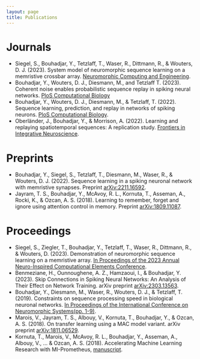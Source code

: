 ```yaml
---
layout: page
title: Publications
---
```


# Journals

* Siegel, S., Bouhadjar, Y., Tetzlaff, T., Waser, R., Dittmann, R., & Wouters, D. J. (2023). System model of neuromorphic sequence learning on a memristive crossbar array. [Neuromorphic Computing and Engineering](https://doi.org/10.1088/2634-4386/acca45).
* Bouhadjar, Y., Wouters, D. J., Diesmann, M., and Tetzlaff T. (2023). Coherent noise enables probabilistic sequence replay in spiking neural networks. [PloS Computational Biology](https://doi.org/10.1371/journal.pcbi.1010989)
* Bouhadjar, Y., Wouters, D. J., Diesmann, M., & Tetzlaff, T. (2022). Sequence learning, prediction, and replay in networks of spiking neurons. [PloS Computational Biology](https://doi.org/10.1371/journal.pcbi.1010233).
* Oberländer, J., Bouhadjar, Y., & Morrison, A. (2022). Learning and replaying spatiotemporal sequences: A replication study. [Frontiers in Integrative Neuroscience](https://doi.org/10.3389/fnint.2022.974177).

# Preprints

* Bouhadjar, Y., Siegel, S., Tetzlaff, T., Diesmann, M., Waser, R., & Wouters, D. J. (2022). Sequence learning in a spiking neuronal network with memristive synapses. Preprint [arXiv:2211.16592](https://doi.org/10.48550/arXiv.2211.16592).
* Jayram, T. S., Bouhadjar, Y., McAvoy, R. L., Kornuta, T., Asseman, A., Rocki, K., & Ozcan, A. S. (2018). Learning to remember, forget and ignore using attention control in memory. Preprint [arXiv:1809.11087](https://arxiv.org/abs/1809.11087).

# Proceedings

* Siegel, S., Ziegler, T., Bouhadjar, Y., Tetzlaff, T., Waser, R., Dittmann, R., & Wouters, D. (2023). Demonstration of neuromorphic sequence learning on a memristive array. [In Proceedings of the 2023 Annual Neuro-Inspired Computational Elements Conference](https://doi.org/10.1145/3584954.3585000).
* Benmeziane, H., Ounnoughene, A. Z., Hamzaoui, I., & Bouhadjar, Y. (2023). Skip Connections in Spiking Neural Networks: An Analysis of Their Effect on Network Training. arXiv preprint [arXiv:2303.13563](https://arxiv.org/abs/2303.13563).
* Bouhadjar, Y., Diesmann, M., Waser, R., Wouters, D. J., & Tetzlaff, T. (2019). Constraints on sequence processing speed in biological neuronal networks. [In Proceedings of the International Conference on Neuromorphic Systems(pp. 1-9)](https://dl.acm.org/doi/abs/10.1145/3354265.3354281).
* Marois, V., Jayram, T. S., Albouy, V., Kornuta, T., Bouhadjar, Y., & Ozcan, A. S. (2018). On transfer learning using a MAC model variant. arXiv preprint [arXiv:1811.06529](https://arxiv.org/pdf/1811.06529.pdf).
* Kornuta, T., Marois, V., McAvoy, R. L., Bouhadjar, Y., Asseman, A., Albouy, V., ... & Ozcan, A. S. (2018). Accelerating Machine Learning Research with MI-Prometheus, [manuscript](https://openreview.net/pdf?id=rkxVOvH3FQ).
